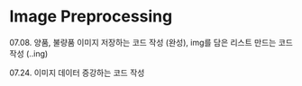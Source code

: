 # Image Preprocessing

07.08. 양품, 불량품 이미지 저장하는 코드 작성 (완성), img를 담은 리스트 만드는 코드 작성 (..ing)

07.24. 이미지 데이터 증강하는 코드 작성
